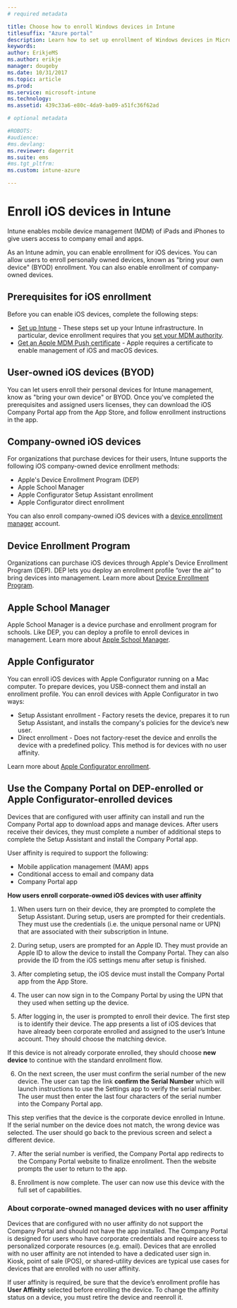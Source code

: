 ```yaml
---
# required metadata

title: Choose how to enroll Windows devices in Intune
titlesuffix: "Azure portal"
description: Learn how to set up enrollment of Windows devices in Microsoft Intune."
keywords:
author: ErikjeMS
ms.author: erikje
manager: dougeby
ms.date: 10/31/2017
ms.topic: article
ms.prod:
ms.service: microsoft-intune
ms.technology:
ms.assetid: 439c33a6-e80c-4da9-ba09-a51fc36f62ad

# optional metadata

#ROBOTS:
#audience:
#ms.devlang:
ms.reviewer: dagerrit
ms.suite: ems
#ms.tgt_pltfrm:
ms.custom: intune-azure

---
```


# Enroll iOS devices in Intune

Intune enables mobile device management (MDM) of iPads and iPhones to give users access to company email and apps.

As an Intune admin, you can enable enrollment for iOS devices. You can allow users to enroll personally owned devices, known as "bring your own device" (BYOD) enrollment. You can also enable enrollment of company-owned devices.

## Prerequisites for iOS enrollment
Before you can enable iOS devices, complete the following steps:
- [Set up Intune](setup-steps.md) - These steps set up your Intune infrastructure. In particular, device enrollment requires that you [set your MDM authority](mdm-authority-set.md).
- [Get an Apple MDM Push certificate](apple-mdm-push-certificate-get.md) - Apple requires a certificate to enable management of iOS and macOS devices.

## User-owned iOS devices (BYOD)

You can let users enroll their personal devices for Intune management, know as "bring your own device" or BYOD. Once you've completed the prerequisites and assigned users licenses, they can download the iOS Company Portal app from the App Store, and follow enrollment instructions in the app.

## Company-owned iOS devices
For organizations that purchase devices for their users, Intune supports the following iOS company-owned device enrollment methods:

- Apple's Device Enrollment Program (DEP)
- Apple School Manager
- Apple Configurator Setup Assistant enrollment
- Apple Configurator direct enrollment

You can also enroll company-owned iOS devices with a [device enrollment manager](device-enrollment-manager-enroll.md) account.

## Device Enrollment Program
Organizations can purchase iOS devices through Apple's Device Enrollment Program (DEP). DEP lets you deploy an enrollment profile “over the air” to bring devices into management. Learn more about [Device Enrollment Program](device-enrollment-program-enroll-ios.md).

## Apple School Manager
Apple School Manager is a device purchase and enrollment program for schools. Like DEP, you can deploy a profile to enroll devices in management. Learn more about [Apple School Manager](apple-school-manager-set-up-ios.md).

## Apple Configurator
You can enroll iOS devices with Apple Configurator running on a Mac computer. To prepare devices, you USB-connect them and install an enrollment profile. You can enroll devices with Apple Configurator in two ways:
- Setup Assistant enrollment - Factory resets the device, prepares it to run Setup Assistant, and installs the company's policies for the device’s new user.
- Direct enrollment - Does not factory-reset the device and enrolls the device with a predefined policy. This method is for devices with no user affinity.

Learn more about [Apple Configurator enrollment](apple-configurator-setup-assistant-enroll-ios.md).

## Use the Company Portal on DEP-enrolled or Apple Configurator-enrolled devices

Devices that are configured with user affinity can install and run the Company Portal app to download apps and manage devices. After users receive their devices, they must complete a number of additional steps to complete the Setup Assistant and install the Company Portal app.

User affinity is required to support the following:
  - Mobile application management (MAM) apps
  -	Conditional access to email and company data
  -	Company Portal app

**How users enroll corporate-owned iOS devices with user affinity**
1. When users turn on their device, they are prompted to complete the Setup Assistant. During setup, users are prompted for their credentials. They must use the credentials (i.e. the unique personal name or UPN) that are associated with their subscription in Intune.

2. During setup, users are prompted for an Apple ID. They must provide an Apple ID to allow the device to install the Company Portal. They can also provide the ID from the iOS settings menu after setup is finished.

3. After completing setup, the iOS device must install the Company Portal app from the App Store.

4. The user can now sign in to the Company Portal by using the UPN that they used when setting up the device.

5. After logging in, the user is prompted to enroll their device. The first step is to identify their device. The app presents a list of iOS devices that have already been corporate enrolled and assigned to the user’s Intune account. They should choose the matching device.

  If this device is not already corporate enrolled, they should choose **new device** to continue with the standard enrollment flow.

6. On the next screen, the user must confirm the serial number of the new device. The user can tap the link **confirm the Serial Number** which will launch instructions to use the Settings app to verify the serial number. The user must then enter the last four characters of the serial number into the Company Portal app.

  This step verifies that the device is the corporate device enrolled in Intune. If the serial number on the device does not match, the wrong device was selected. The user should go back to the previous screen and select a different device.

7. After the serial number is verified, the Company Portal app redirects to the Company Portal website to finalize enrollment. Then the website prompts the user to return to the app.

8. Enrollment is now complete. The user can now use this device with the full set of capabilities.

### About corporate-owned managed devices with no user affinity

Devices that are configured with no user affinity do not support the Company Portal and should not have the app installed. The Company Portal is designed for users who have corporate credentials and require access to personalized corporate resources (e.g. email). Devices that are enrolled with no user affinity are not intended to have a dedicated user sign in. Kiosk, point of sale (POS), or shared-utility devices are typical use cases for devices that are enrolled with no user affinity.

If user affinity is required, be sure that the device’s enrollment profile has **User Affinity** selected before enrolling the device. To change the affinity status on a device, you must retire the device and reenroll it.

